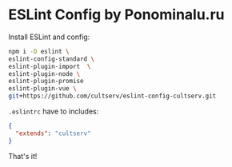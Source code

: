 # ESLint Config by Ponominalu.ru

Install ESLint and config:

```bash
npm i -D eslint \ 
eslint-config-standard \
eslint-plugin-import  \
eslint-plugin-node \ 
eslint-plugin-promise 
eslint-plugin-vue \ 
git+https://github.com/cultserv/eslint-config-cultserv.git
```

`.eslintrc` have to includes:

```json
{
  "extends": "cultserv"
}
```

That's it!
